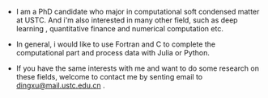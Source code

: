 - I am a PhD candidate who major in computational soft condensed matter at USTC. And i'm also interested in many other field, such as deep learning , quantitative finance and numerical computation etc.

- In general, i would like to use Fortran and C to complete the computational part and process data with Julia or Python.

- If you have the same interests with me and want to do some research on these fields, welcome to contact me by senting email to dingxu@mail.ustc.edu.cn  .
